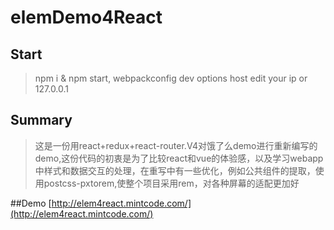 # elemDemo4React

## Start
> npm i & npm start,
> webpackconfig dev options host edit your ip or 127.0.0.1

## Summary
> 这是一份用react+redux+react-router.V4对饿了么demo进行重新编写的demo,这份代码的初衷是为了比较react和vue的体验感，以及学习webapp中样式和数据交互的处理，在重写中有一些优化，例如公共组件的提取，使用postcss-pxtorem,使整个项目采用rem，对各种屏幕的适配更加好

##Demo
[http://elem4react.mintcode.com/](http://elem4react.mintcode.com/) 
